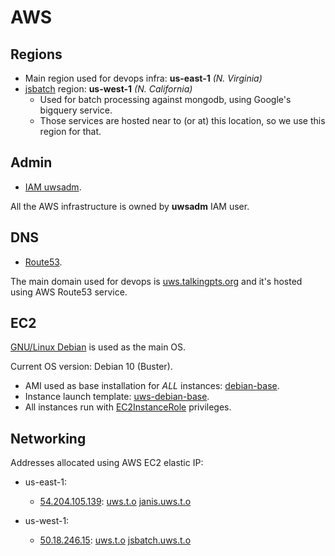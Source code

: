 # AWS

## Regions

* Main region used for devops infra: **us-east-1** *(N. Virginia)*
* [jsbatch][jsbatch.uws] region: **us-west-1** *(N. California)*
	* Used for batch processing against mongodb, using Google's bigquery service.
	* Those services are hosted near to (or at) this location, so we use this region for that.

## Admin

* [IAM uwsadm][uwsadm].

All the AWS infrastructure is owned by **uwsadm** IAM user.

## DNS

* [Route53][uwsdns].

The main domain used for devops is [uws.talkingpts.org][uws] and it's hosted
using AWS Route53 service.

## EC2

[GNU/Linux Debian](https://www.debian.org) is used as the main OS.

Current OS version: Debian 10 (Buster).

* AMI used as base installation for *ALL* instances: [debian-base][uwsami].
* Instance launch template: [uws-debian-base][uwsinstall-tpl].
* All instances run with [EC2InstanceRole][uwsec2-role] privileges.

## Networking

Addresses allocated using AWS EC2 elastic IP:

* us-east-1:
	* [54.204.105.139][janisip]: [uws.t.o][uws] [janis.uws.t.o][janis.uws]

* us-west-1:
	* [50.18.246.15][jsbatchip]: [uws.t.o][uws] [jsbatch.uws.t.o][jsbatch.uws]



[uws]: https://uws.talkingpts.org
[uwsadm]: https://console.aws.amazon.com/iam/home?region=us-east-1#/users/uwsadm
[uwsdns]: https://console.aws.amazon.com/route53/v2/hostedzones

[uwsami]: https://console.aws.amazon.com/ec2/v2/home?region=us-east-1#Images:sort=name
[uwsinstall-tpl]: https://console.aws.amazon.com/ec2/v2/home?region=us-east-1#LaunchTemplateDetails:launchTemplateId=lt-018d4b7d7e51c55c4
[uwsec2-role]: https://console.aws.amazon.com/iam/home?region=us-east-1#/roles/EC2InstanceRole

[janis.uws]: https://janis.uws.talkingpts.org
[janisip]: https://console.aws.amazon.com/ec2/v2/home?region=us-east-1#ElasticIpDetails:AllocationId=eipalloc-0c5ae6d42089a8328

[jsbatch.uws]: ./jsbatch.md
[jsbatchip]: https://us-west-1.console.aws.amazon.com/ec2/v2/home?region=us-west-1#ElasticIpDetails:AllocationId=eipalloc-d4486fe4
